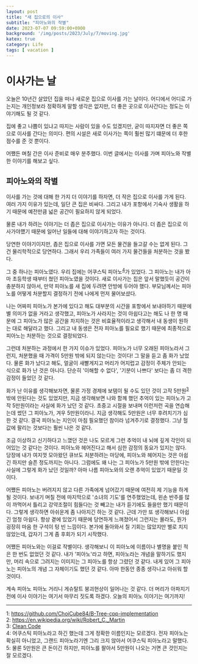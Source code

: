 ```yaml
---
layout: post
title: "새 집으로의 이사"
subtitle: "피아노와의 작별"
date: 2023-07-07 09:59:00+0900
background: '/img/posts/2023/July/7/moving.jpg'
katex: true
category: Life
tags: [ vacation ]
---
```


# 이사가는 날

오늘은 10년간 살았던 집을 떠나 새로운 집으로 이사를 가는 날이다. 어디에서 어디로 가는지는 개인정보라 정확하게 말할 생각은 없지만, 더 좋은 곳으로 이사간다는 정도는 이야기해도 될 것 같다.

집에 좋고 나쁨이 있냐고 따지는 사람이 있을 수도 있겠지만, 굳이 따지자면 더 좋은 쪽으로 이사를 간다는 의미다. 편의 시설은 새로 이사가는 쪽이 훨씬 많기 떄문에 더 후한 점수를 준 것 뿐이다.

어쨌든 며칠 간은 이사 준비로 매우 분주했다. 이번 글에서는 이사를 가며 피아노와 작별한 이야기를 해보고 싶다.

## 피아노와의 작별

이사를 가는 것에 대해 한 가지 더 이야기를 하자면, 더 작은 집으로 이사를 가게 된다. 여러 가지 이유가 있는데, 일단 큰 집은 비싸다. 그리고 내가 포항에서 기숙사 생활을 하기 때문에 예전만큼 넓은 공간이 필요하지 않게 되었다.

물론 내가 하려는 이야기는 더 좁은 집으로 이사가는 이유가 아니다. 더 좁은 집으로 이사가야헀기 때문에 일어난 일들에 대해 이야기하고자 하는 것이다.

당연한 이야기이지만, 좁은 집으로 이사를 가면 모든 물건을 들고갈 수는 없게 된다. 그건 물리학적으로 당연하다. 그래서 우리 가족들이 여러 가지 물건들을 처분하는 것을 봤다.

그 중 하나는 피아노였다. 우리 집에는 어쿠스틱 피아노<sup>[4](#footnote_4)</sup>가 있었다. 그 피아노는 내가 아마 초등학생 때부터 쳤던 피아노였을 것이다. 새로 이사가는 집은 앞서 말했듯이 공간이 충분하지 않아서, 만약 피아노를 새 집에 두려면 안방에 두어야 했다. 부모님께서는 피아노를 어떻게 처분할지 결정하기 전에 나에게 먼저 물어보셨다.

나는 어짜피 피아노가 본가에 있다고 해도 대부분의 시간을 포항에서 보내야하기 때문에 별 의미가 없을 거라고 생각했고, 피아노가 사라지는 것이 아쉽다고는 해도 나 한 명 때문에 그 피아노가 많은 공간을 차지하는 것은 비효율적이라고 생각해서 내 동생이 원하는 대로 해달라고 했다. 그리고 내 동생은 전자 피아노를 필요로 했기 때문에 최종적으로 피아노는 처분하는 것으로 결정되었다.

그런데 처분하는 과정에서 한 가지 이슈가 있었다. 피아노가 너무 오래된 피아노라서 그런지, 처분했을 때 가격이 5만원 밖에 되지 않는다는 것이다! 그 말을 듣고 좀 화가 났었다. 물론 화가 났다고 해도, 얼굴이 새빨게지고 머리가 어지럽고 감정이 주체가 안되는 식으로 화가 난 것은 아니다. 단순히 '이해할 수 없다', '기분이 나쁘다' 보다는 좀 더 격한 감정이 들었던 것 같다.

화가 난 이유를 생각해보자면, 물론 가정 경제에 보탬이 될 수도 있던 것이 고작 5만원<sup>[3](#footnote_3)</sup>밖에 안된다는 것도 있었지만, 지금 생각해보면 나와 함께 했던 추억이 있는 피아노가 고작 5만원이라는 사실에 화가 났던 것 같다. 초중고 시절을 보내며 이런저런 곡을 연습해는데 썼던 그 피아노가, 겨우 5만원이라니. 지금 생각해도 5만원은 너무 후려치기가 심한 것 같다. 결국 피아노는 지인이 마침 필요했던 참이라 넘겨주기로 결정했다. 그냥 헐값에 팔리는 것보다는 훨씬 나은 것 같다.

조금 이상하고 신기하다고 느꼈던 것은 나도 모르게 그런 추억이 내 뇌에 깊게 각인이 되어있는 것 같다는 것이다. 피아노와 헤어진다고 해서 심한 감정의 동요가 있지는 않다. 당장에 내가 여지껏 모아왔던 큐브도 처분하려는 마당에, 피아노와 헤어지는 것은 아쉽긴 하지만 슬픈 정도까지는 아니다. 그럼에도 왜 나는 그 피아노가 5만원 밖에 안한다는 사실에 그렇게 화가 났던 것일까? 아마 나름 피아노와의 오랜 추억이 있었기 때문일 것이다.

어쨌든 피아노는 버려지지 않고 다른 가족에게 넘어갔기 때문에 여전히 제 기능을 하게 될 것이다. 보내기 며칠 전에 마지막으로 '소녀의 기도'를 연주했었는데, 왼손 반주를 많이 까먹어서 틀리고 강약조절이 힘들다는 것 빼고는 내가 듣기에도 들을만 했기 때문이다. 그렇게 생각하면 아쉬운게 좀 나아지긴 하는 것 같다. 근데 가만 또 생각해보니 아쉽긴 엄청 아쉽다. 항상 곁에 있었기 때문에 당연하게 느껴졌어서 그런지는 몰라도, 뭔가 굉장히 마음 한 구석이 텅 빈 느낌이다. 본가에 돌아와서 칠 기회는 많았지만 별로 치지 않았는데, 갑자기 그게 좀 후회가 되기 시작했다.

어쨌든 피아노와는 이걸로 작별이다. 생각해보니 이 피아노에 이름이나 별명을 붙인 적은 한 번도 없었던 것 같다. 내가 '피아노'라고 하면, 피아노라는 개념을 말하기도 했지만, 머리 속으로 그려지는 이미지는 그 피아노를 항상 그렸던 것 같다. 내게 있어 그 피아노는 피아노의 개념 그 자체이기도 했던 것 같다. 아마 한동안 종종 생각나고 아쉬워 할 것이다.

계속 피아노 피아노 거리니 게슈탈트 붕괴현상이 일어나는 것 같다. 더 머리가 아파지기 전에 이사 이야기는 여기서 마무리 짓도록 하겠다. 오늘의 피아노 이야기는 여기까지!

- - -
<a name="footnote_1">1</a>: <https://github.com/ChoiCube84/B-Tree-cpp-implementation>  
<a name="footnote_2">2</a>: <https://en.wikipedia.org/wiki/Robert_C._Martin>  
<a name="footnote_3">3</a>: [Clean Code](https://ebook.insightbook.co.kr/book/79#:~:text=%EC%95%A0%EC%9E%90%EC%9D%BC%20%EC%86%8C%ED%94%84%ED%8A%B8%EC%9B%A8%EC%96%B4%EC%9D%98%20%ED%98%81%EB%AA%85%EC%A0%81%EC%9D%B8,Code%20%ED%81%B4%EB%A6%B0%20%EC%BD%94%EB%93%9C%E3%80%8F%EC%97%90%20%EB%8B%B4%EC%95%98%EB%8B%A4.)  
<a name="footnote_4">4</a>: 어쿠스틱 피아노라고 하긴 했는데 그게 정확한 이름인지는 모르겠다. 전자 피아노는 확실히 아니었고, 그랜드 피아노라기엔 그리 크지 않아서 어쿠스틱 피아노라고 말했다.  
<a name="footnote_5">5</a>: 물론 5만원은 큰 돈이긴 하지만, 피아노를 팔아서 5만원이 나오는 거면 큰 것인지는 잘 모르겠다.